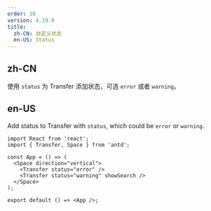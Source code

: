 ```yaml
---
order: 10
version: 4.19.0
title:
  zh-CN: 自定义状态
  en-US: Status
---
```


## zh-CN

使用 `status` 为 Transfer 添加状态，可选 `error` 或者 `warning`。

## en-US

Add status to Transfer with `status`, which could be `error` or `warning`.

```tsx
import React from 'react';
import { Transfer, Space } from 'antd';

const App = () => (
  <Space direction="vertical">
    <Transfer status="error" />
    <Transfer status="warning" showSearch />
  </Space>
);

export default () => <App />;
```
